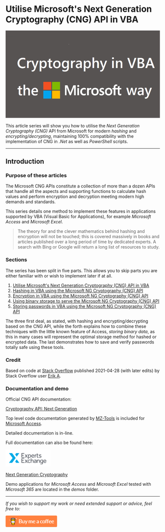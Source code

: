 # Utilise Microsoft's Next Generation Cryptography (CNG) API in VBA

![Title](images/EE%20Title%20Cryptography.png)

This article series will show you how to utilise the *Next Generation Cryptography (CNG)* API from Microsoft for modern *hashing* and *encrypting/decrypting*, maintaining 100% compatibility with the implementation of CNG in *.Net* as well as *PowerShell* scripts.

---
## Introduction

### Purpose of these articles

The Microsoft CNG APIs constitute a collection of more than a dozen APIs that handle all the aspects and supporting functions to calculate hash values and perform encryption and decryption meeting modern high demands and standards.

This series details one method to implement these features in applications supported by VBA (Visual Basic for Applications), for example *Microsoft Access* and *Microsoft Excel*.

> The theory for and the clever mathematics behind hashing and encryption will not be touched; this is covered massively in books and articles published over a long period of time by dedicated experts. A search with Bing or Google will return a long list of resources to study.

### Sections

The series has been split in five parts. This allows you to skip parts you are either familiar with or wish to implement later if at all.

1. [Utilise Microsoft's Next Generation Cryptography (CNG) API in VBA](https://github.com/GustavBrock/VBA.Cryptography/blob/main/Next%20Generation%20Cryptography%20Part%201.md)
2. [Hashing in VBA using the Microsoft NG Cryptography (CNG) API](https://github.com/GustavBrock/VBA.Cryptography/blob/main/Next%20Generation%20Cryptography%20Part%202.md)
3. [Encryption in VBA using the Microsoft NG Cryptography (CNG) API](https://github.com/GustavBrock/VBA.Cryptography/blob/main/Next%20Generation%20Cryptography%20Part%203.md)
4. [Using binary storage to serve the Microsoft NG Cryptography (CNG) API](https://github.com/GustavBrock/VBA.Cryptography/blob/main/Next%20Generation%20Cryptography%20Part%204.md)
5. [Storing passwords in VBA using the Microsoft NG Cryptography (CNG) API](https://github.com/GustavBrock/VBA.Cryptography/blob/main/Next%20Generation%20Cryptography%20Part%205.md)

The three first deal, as stated, with hashing and encrypting/decrypting based on the CNG API, while the forth explains how to combine these techniques with the little known feature of Access, *storing binary data*, as this in many cases will represent the optimal storage method for hashed or encrypted data.
The last demonstrates how to save and verify passwords totally safe using these tools.

### Credit

Based on code at [Stack Overflow](https://stackoverflow.com/questions/67294035/basic-encrypting-of-a-text-file/67294779#comment122708972_67294779) published 2021-04-28 (with later edits) by Stack Overflow user [Erik A](https://stackoverflow.com/users/7296893/erik-a).

### Documentation and demo

Official CNG API documentation:

[Cryptography API: Next Generation](https://docs.microsoft.com/en-us/windows/win32/seccng/cng-portal)


Top level code documentation generated by [MZ-Tools](https://www.mztools.com/) is included for [Microsoft Access](https://htmlpreview.github.io?https://github.com/GustavBrock/VBA.Cryptography/blob/master/documentation/CngCrypt.htm).

Detailed documentation is in-line. 

Full documentation can also be found here:

![EE Logo](images/EE%20Logo.png)

[Next Generation Cryptography](https://www.experts-exchange.com/articles/37111/Utilise-Microsoft's-Next-Generation-Cryptography-CNG-API-in-VBA.html)

Demo applications for *Microsoft Access* and *Microsoft Excel* tested with *Microsoft 365* are located in the *demos* folder. 

---

*If you wish to support my work or need extended support or advice, feel free to:*

[<img src="https://raw.githubusercontent.com/GustavBrock/VBA.ModernBox/master/images/BuyMeACoffee.png">](https://www.buymeacoffee.com/gustav/)